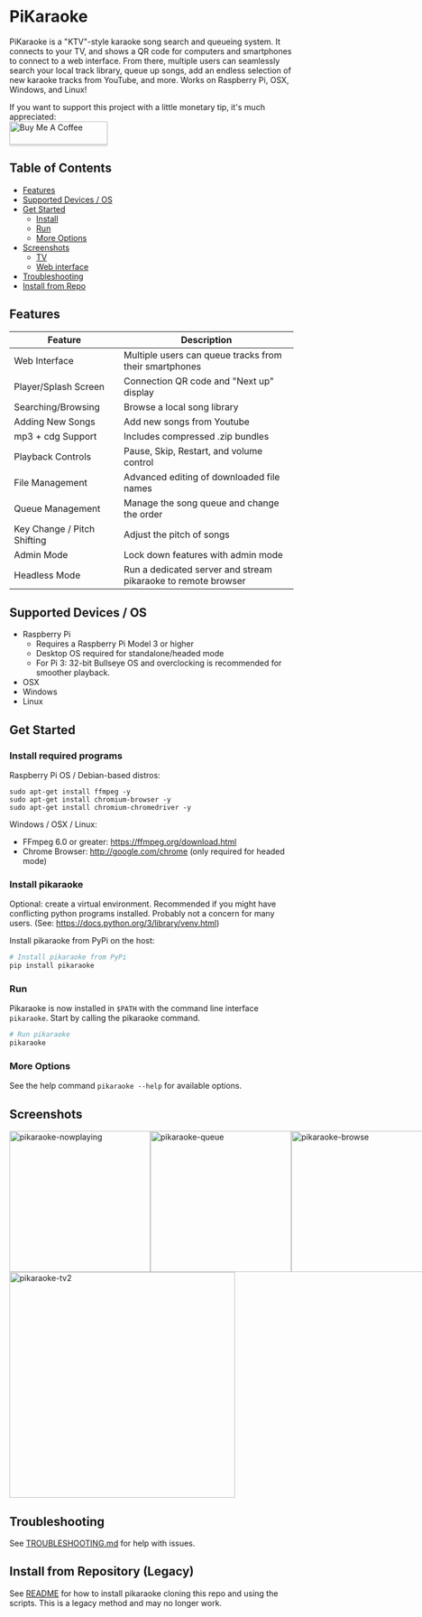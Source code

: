 # PiKaraoke

PiKaraoke is a "KTV"-style karaoke song search and queueing system. It connects to your TV, and shows a QR code for computers and smartphones to connect to a web interface. From there, multiple users can seamlessly search your local track library, queue up songs, add an endless selection of new karaoke tracks from YouTube, and more. Works on Raspberry Pi, OSX, Windows, and Linux!

If you want to support this project with a little monetary tip, it's much appreciated: <br/>
<a href="https://www.buymeacoffee.com/vicwomg" target="_blank"><img src="https://www.buymeacoffee.com/assets/img/custom_images/orange_img.png" alt="Buy Me A Coffee" style="height: 41px !important;width: 174px !important;box-shadow: 0px 3px 2px 0px rgba(190, 190, 190, 0.5) !important;-webkit-box-shadow: 0px 3px 2px 0px rgba(190, 190, 190, 0.5) !important;" ></a>

## Table of Contents

- [Features](#features)
- [Supported Devices / OS](#supported-devices--os)
- [Get Started](#get-started)
  - [Install](#install)
  - [Run](#run)
  - [More Options](#more-options)
- [Screenshots](#screenshots)
  - [TV](#tv)
  - [Web interface](#web-interface)
- [Troubleshooting](#troubleshooting)
- [Install from Repo](#install-from-repository-legacy)

## Features

| **Feature**                 | **Description**                                               |
| --------------------------- | ------------------------------------------------------------- |
| Web Interface               | Multiple users can queue tracks from their smartphones        |
| Player/Splash Screen        | Connection QR code and "Next up" display                      |
| Searching/Browsing          | Browse a local song library                                   |
| Adding New Songs            | Add new songs from Youtube                                    |
| mp3 + cdg Support           | Includes compressed .zip bundles                              |
| Playback Controls           | Pause, Skip, Restart, and volume control                      |
| File Management             | Advanced editing of downloaded file names                     |
| Queue Management            | Manage the song queue and change the order                    |
| Key Change / Pitch Shifting | Adjust the pitch of songs                                     |
| Admin Mode                  | Lock down features with admin mode                            |
| Headless Mode               | Run a dedicated server and stream pikaraoke to remote browser |

## Supported Devices / OS

- Raspberry Pi
  - Requires a Raspberry Pi Model 3 or higher
  - Desktop OS required for standalone/headed mode
  - For Pi 3: 32-bit Bullseye OS and overclocking is recommended for smoother playback.
- OSX
- Windows
- Linux

## Get Started

### Install required programs

Raspberry Pi OS / Debian-based distros:

```
sudo apt-get install ffmpeg -y
sudo apt-get install chromium-browser -y
sudo apt-get install chromium-chromedriver -y
```

Windows / OSX / Linux:

- FFmpeg 6.0 or greater: https://ffmpeg.org/download.html
- Chrome Browser: http://google.com/chrome (only required for headed mode)

### Install pikaraoke

Optional: create a virtual environment. Recommended if you might have conflicting python programs installed. Probably not a concern for many users. (See: https://docs.python.org/3/library/venv.html)

Install pikaraoke from PyPi on the host:

```sh
# Install pikaraoke from PyPi
pip install pikaraoke
```

### Run

Pikaraoke is now installed in `$PATH` with the command line interface `pikaraoke`. Start by
calling the pikaraoke command.

```sh
# Run pikaraoke
pikaraoke
```

### More Options

See the help command `pikaraoke --help` for available options.

## Screenshots

<div style="display: flex">
<img width="250" alt="pikaraoke-nowplaying" src="https://user-images.githubusercontent.com/4107190/95813193-2cd5c180-0ccc-11eb-89f4-11a69676dc6f.png">
<img width="250" alt="pikaraoke-queue" src="https://user-images.githubusercontent.com/4107190/95813195-2d6e5800-0ccc-11eb-8f00-1369350a8a1c.png">
<img width="250"  alt="pikaraoke-browse" src="https://user-images.githubusercontent.com/4107190/95813182-27787700-0ccc-11eb-82c8-fde7f0a631c1.png">
<img width="250"  alt="pikaraoke-search1" src="https://user-images.githubusercontent.com/4107190/95813197-2e06ee80-0ccc-11eb-9bf9-ddb24d988332.png">
<img width="250"  alt="pikaraoke-search2" src="https://user-images.githubusercontent.com/4107190/95813190-2ba49480-0ccc-11eb-84e3-f902cbd489a2.png">
</div>
<img width="400" alt="pikaraoke-tv2" src="https://user-images.githubusercontent.com/4107190/95813564-019fa200-0ccd-11eb-95e1-57a002c357a3.png">
  </p>

## Troubleshooting

See [TROUBLESHOOTING.md](TROUBLESHOOTING.md) for help with issues.

## Install from Repository (Legacy)

See [README](../scripts/README.md) for how to install pikaraoke cloning this repo and using the
scripts. This is a legacy method and may no longer work.
